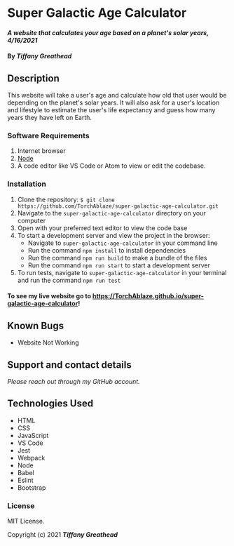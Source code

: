 # Super Galactic Age Calculator

#### _A website that calculates your age based on a planet's solar years, 4/16/2021_

#### By _**Tiffany Greathead**_

## Description

This website will take a user's age and calculate how old that user would be depending on the planet's solar years. It will also ask for a user's location and lifestyle to estimate the user's life expectancy and guess how many years they have left on Earth.

### Software Requirements

1. Internet browser
2. [Node](https://nodejs.org/en/)
3. A code editor like VS Code or Atom to view or edit the codebase.

### Installation

1. Clone the repository: `$ git clone https://github.com/TorchAblaze/super-galactic-age-calculator.git`
2. Navigate to the `super-galactic-age-calculator` directory on your computer
3. Open with your preferred text editor to view the code base
4. To start a development server and view the project in the browser:
   - Navigate to `super-galactic-age-calculator` in your command line
   - Run the command `npm install` to install dependencies
   - Run the command `npm run build` to make a bundle of the files
   - Run the command `npm run start` to start a development server
5. To run tests, navigate to `super-galactic-age-calculator` in your terminal and run the command `npm run test`

#### To see my live website go to https://TorchAblaze.github.io/super-galactic-age-calculator!

## Known Bugs

- Website Not Working

## Support and contact details

_Please reach out through my GitHub account._

## Technologies Used

- HTML
- CSS
- JavaScript
- VS Code
- Jest
- Webpack
- Node
- Babel
- Eslint
- Bootstrap

### License

MIT License.

Copyright (c) 2021 **_Tiffany Greathead_**
